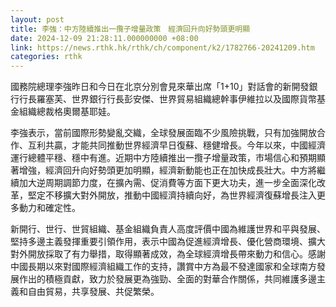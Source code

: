 ```yaml
---
layout: post
title: 李強：中方陸續推出一攬子增量政策　經濟回升向好勢頭更明顯
date: 2024-12-09 21:28:11.000000000 +08:00
link: https://news.rthk.hk/rthk/ch/component/k2/1782766-20241209.htm
categories: rthk
---
```


國務院總理李強昨日和今日在北京分別會見來華出席「1+10」對話會的新開發銀行行長羅塞芙、世界銀行行長彭安傑、世界貿易組織總幹事伊維拉以及國際貨幣基金組織總裁格奧爾基耶娃。

李強表示，當前國際形勢變亂交織，全球發展面臨不少風險挑戰，只有加強開放合作、互利共贏，才能共同推動世界經濟早日復蘇、穩健增長。今年以來，中國經濟運行總體平穩、穩中有進。近期中方陸續推出一攬子增量政策，市場信心和預期顯著增強，經濟回升向好勢頭更加明顯，經濟新動能也正在加快成長壯大。中方將繼續加大逆周期調節力度，在擴內需、促消費等方面下更大功夫，進一步全面深化改革，堅定不移擴大對外開放，推動中國經濟持續向好，為世界經濟復蘇增長注入更多動力和確定性。

新開行、世行、世貿組織、基金組織負責人高度評價中國為維護世界和平與發展、堅持多邊主義發揮重要引領作用，表示中國為促進經濟增長、優化營商環境、擴大對外開放採取了有力舉措，取得顯著成效，為全球經濟增長帶來動力和信心。感謝中國長期以來對國際經濟組織工作的支持，讚賞中方為最不發達國家和全球南方發展作出的積極貢獻，致力於發展更為強勁、全面的對華合作關係，共同維護多邊主義和自由貿易，共享發展、共促繁榮。
　
